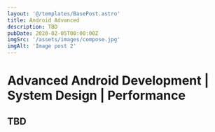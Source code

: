 ```yaml
---
layout: '@/templates/BasePost.astro'
title: Android Advanced
description: TBD
pubDate: 2020-02-05T00:00:00Z
imgSrc: '/assets/images/compose.jpg'
imgAlt: 'Image post 2'
---
```

# Advanced Android Development | System Design | Performance
## TBD